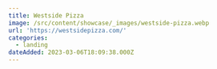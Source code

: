 ```yaml
---
title: Westside Pizza
image: /src/content/showcase/_images/westside-pizza.webp
url: 'https://westsidepizza.com/'
categories:
  - landing
dateAdded: 2023-03-06T18:09:38.000Z
---
```


